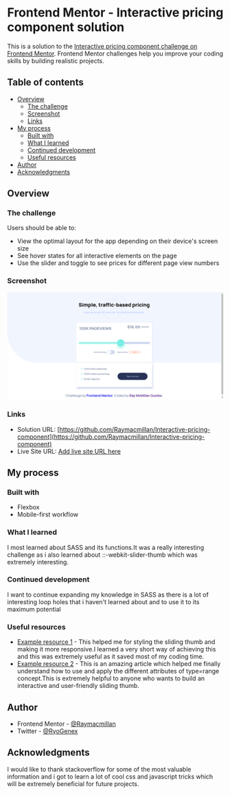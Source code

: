 # Frontend Mentor - Interactive pricing component solution

This is a solution to the [Interactive pricing component challenge on Frontend Mentor](https://www.frontendmentor.io/challenges/interactive-pricing-component-t0m8PIyY8). Frontend Mentor challenges help you improve your coding skills by building realistic projects. 

## Table of contents

- [Overview](#overview)
  - [The challenge](#the-challenge)
  - [Screenshot](#screenshot)
  - [Links](#links)
- [My process](#my-process)
  - [Built with](#built-with)
  - [What I learned](#what-i-learned)
  - [Continued development](#continued-development)
  - [Useful resources](#useful-resources)
- [Author](#author)
- [Acknowledgments](#acknowledgments)


## Overview

### The challenge

Users should be able to:

- View the optimal layout for the app depending on their device's screen size
- See hover states for all interactive elements on the page
- Use the slider and toggle to see prices for different page view numbers

### Screenshot

![](./design/Screenshot_26.png)


### Links

- Solution URL: [https://github.com/Raymacmillan/Interactive-pricing-component](https://github.com/Raymacmillan/Interactive-pricing-component)
- Live Site URL: [Add live site URL here](https://your-live-site-url.com)

## My process

### Built with
- Flexbox
- Mobile-first workflow

### What I learned

I most learned about SASS and its functions.It was a really interesting challenge as i also learned about ::-webkit-slider-thumb which was extremely interesting.

### Continued development

I want to continue expanding my knowledge in SASS as there is a lot of interesting loop holes that i haven't learned about and to use it to its maximum potential

### Useful resources

- [Example resource 1](https://nikitahl.com/style-range-input-css#:~:text=To%20style%20the%20range%20input,selectors%20for%20the%20range%20input) - This helped me for styling the sliding thumb and making it more responsive.I learned a very short way of achieving this and this was extremely useful as it saved most of my coding time.
- [Example resource 2](https://www.w3schools.com/tags/att_input_type_range.asp) - This is an amazing article which helped me finally understand how to use and apply the different attributes of type=range concept.This is extremely helpful to anyone who wants to build an interactive and user-friendly sliding thumb.


## Author
- Frontend Mentor - [@Raymacmillan](https://www.frontendmentor.io/profile/Raymacmillan)
- Twitter - [@RyoGenex](https://www.twitter.com/RyoGenex)



## Acknowledgments

I would like to thank stackoverflow for some of the most valuable information and i got to learn a lot of cool css and javascript tricks which will be extremely beneficial for future projects.